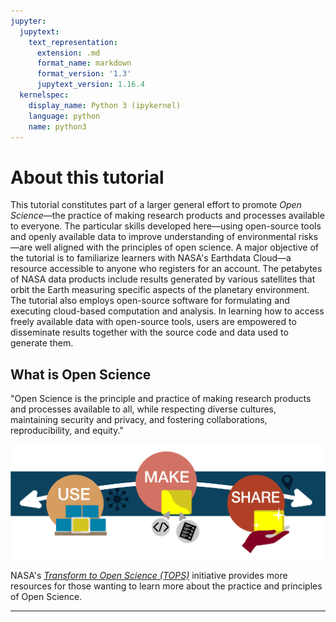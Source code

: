 ```yaml
---
jupyter:
  jupytext:
    text_representation:
      extension: .md
      format_name: markdown
      format_version: '1.3'
      jupytext_version: 1.16.4
  kernelspec:
    display_name: Python 3 (ipykernel)
    language: python
    name: python3
---
```


# About this tutorial


This tutorial constitutes part of a larger general effort to promote *Open Science*&mdash;the practice of making research products and processes available to everyone. The particular skills developed here&mdash;using open-source tools and openly available data to improve understanding of environmental risks&mdash;are well aligned with the principles of open science. A major objective of the tutorial is to familiarize learners with NASA's Earthdata Cloud&mdash;a resource accessible to anyone who registers for an account. The petabytes of NASA data products include results generated by various satellites that orbit the Earth measuring specific aspects of the planetary environment. The tutorial also employs open-source software for formulating and executing cloud-based computation and analysis. In learning how to access freely available data with open-source tools, users are empowered to disseminate results together with the source code and data used to generate them.


## What is Open Science

<!-- #region -->
"Open Science is the principle and practice of making research products and processes available to all, while respecting diverse cultures, maintaining security and privacy, and fostering collaborations, reproducibility, and equity."


![](../assets/image165.png)


NASA's [*Transform to Open Science (TOPS)*](https://science.nasa.gov/open-science/tops/) initiative provides more resources for those wanting to learn more about the practice and principles of Open Science.


---
<!-- #endregion -->

